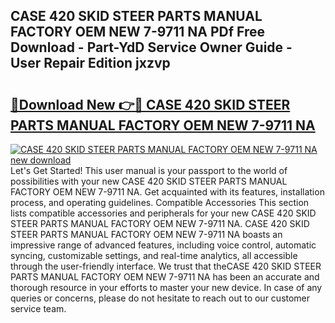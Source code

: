 ## CASE 420 SKID STEER PARTS MANUAL FACTORY OEM NEW 7-9711 NA PDf Free Download - Part-YdD Service Owner Guide - User Repair Edition jxzvp

# <h2><a href="http://bc51792.oget.top/?id=CASE+420+SKID+STEER+PARTS+MANUAL+FACTORY+OEM+NEW+7-9711+NA">🔗Download New 👉🔴 CASE 420 SKID STEER PARTS MANUAL FACTORY OEM NEW 7-9711 NA</a></h2>

[![CASE 420 SKID STEER PARTS MANUAL FACTORY OEM NEW 7-9711 NA new download](https://i.imgur.com/5g1atiW.png)](http://bc51792.oget.top/?id=CASE+420+SKID+STEER+PARTS+MANUAL+FACTORY+OEM+NEW+7-9711+NA)
Let's Get Started! This user manual is your passport to the world of possibilities with your new CASE 420 SKID STEER PARTS MANUAL FACTORY OEM NEW 7-9711 NA. Get acquainted with its features, installation process, and operating guidelines. Compatible Accessories This section lists compatible accessories and peripherals for your new CASE 420 SKID STEER PARTS MANUAL FACTORY OEM NEW 7-9711 NA. CASE 420 SKID STEER PARTS MANUAL FACTORY OEM NEW 7-9711 NA boasts an impressive range of advanced features, including voice control, automatic syncing, customizable settings, and real-time analytics, all accessible through the user-friendly interface. We trust that theCASE 420 SKID STEER PARTS MANUAL FACTORY OEM NEW 7-9711 NA has been an accurate and thorough resource in your efforts to master your new device. In case of any queries or concerns, please do not hesitate to reach out to our customer service team.
